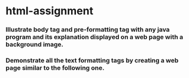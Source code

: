 # html-assignment
### Illustrate body tag and pre-formatting tag with any java program and its explanation displayed on a web page with a background image.
### Demonstrate all the text formatting tags by creating a web page similar to the following one.
